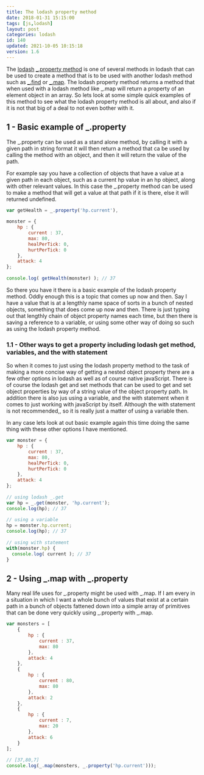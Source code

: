 ```yaml
---
title: The lodash property method
date: 2018-01-31 15:15:00
tags: [js,lodash]
layout: post
categories: lodash
id: 140
updated: 2021-10-05 10:15:18
version: 1.6
---
```


The [lodash](https://lodash.com/) [\_.property method](https://lodash.com/docs/4.17.4#property) is one of several methods in lodash that can be used to create a method that is to be used with another lodash method such as [\_.find](/2017/09/14/lodash-find/) or [\_.map](/2018/02/02/lodash_map/). The lodash property method returns a method that when used with a lodash method like \_.map will return a property of an element object in an array. So lets look at some simple quick examples of this method to see what the lodash property method is all about, and also if it is not that big of a deal to not even bother with it.

<!-- more -->

## 1 - Basic example of \_.property

The \_.property can be used as a stand alone method, by calling it with a given path in string format it will then return a method that ca be used by calling the method with an object, and then it will return the value of the path.

For example say you have a collection of objects that have a value at a given path in each object, such as a current hp value in an hp object, along with other relevant values. In this case the  \_.property method can be used to make a method that will get a value at that path if it is there, else it will returned undefined.

```js
var getHealth = _.property('hp.current'),
 
monster = {
    hp : {
        current : 37,
        max: 80,
        healPerTick: 0,
        hurtPerTick: 0
    },
    attack: 4
};
 
console.log( getHealth(monster) ); // 37
```

So there you have it there is a basic example of the lodash property method. Oddly enough this is a topic that comes up now and then. Say I have a value that is at a lengthly name space of sorts in a bunch of nested objects, something that does come up now and then. There is just typing out that lengthly chain of object property names each time, but then there is saving a reference to a variable, or using some other way of doing so such as using the lodash property method.

### 1.1 - Other ways to get a property including lodash get method, variables, and the with statement

So when it comes to just using the lodash property method to the task of making a more concise way of getting a nested object property there are a few other options in lodash as well as of course native javaScript. There is of course the lodash get and set methods that can be used to get and set object properties by way of a string value of the object property path. In addition there is also jus using a variable, and the with statement when it comes to just working with javaScript by itself. Although the with statement is not recommended,, so it is really just a matter of using a variable then.


In any case lets look at out basic example again this time doing the same thing with these other options I have mentioned.
```js
var monster = {
    hp : {
        current : 37,
        max: 80,
        healPerTick: 0,
        hurtPerTick: 0
    },
    attack: 4
};
 
// using lodash _.get
var hp = _.get(monster, 'hp.current');
console.log(hp); // 37
 
// using a variable
hp = monster.hp.current;
console.log(hp); // 37
 
// using with statement
with(monster.hp) {
  console.log( current ); // 37
}
```

## 2 - Using \_.map with \_.property

Many real life uses for \_.property might be used with \_.map. If I am every in a situation in which I want a whole bunch of values that exist at a certain path in a bunch of objects fattened down into a simple array of primitives that can be done very quickly using \_.property with \_.map.

```js
var monsters = [
    {
        hp : {
            current : 37,
            max: 80
        },
        attack: 4
    },
    {
        hp : {
            current : 80,
            max: 80
        },
        attack: 2
    },
    {
        hp : {
            current : 7,
            max: 20
        },
        attack: 6
    }
];
 
// [37,80,7]
console.log(_.map(monsters, _.property('hp.current')));
```